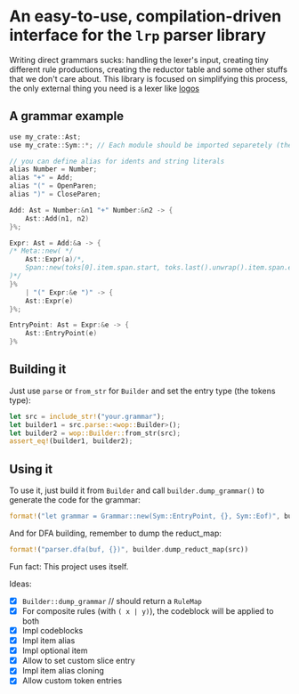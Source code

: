 #  An easy-to-use, compilation-driven interface for the `lrp` parser library
Writing direct grammars sucks: handling the lexer's input, creating tiny different rule productions, creating the reductor table and some other stuffs that we don't care about. This library is focused on simplifying this process, the only external thing you need is a lexer like [logos](https://crates.io/crates/logos)

## A grammar example
```cpp
use my_crate::Ast;
use my_crate::Sym::*; // Each module should be imported separetely (there's no { } support yet)

// you can define alias for idents and string literals
alias Number = Number;
alias "+" = Add;
alias "(" = OpenParen;
alias ")" = CloseParen;

Add: Ast = Number:&n1 "+" Number:&n2 -> {
    Ast::Add(n1, n2)
}%;

Expr: Ast = Add:&a -> {
/* Meta::new( */
    Ast::Expr(a)/*,
    Span::new(toks[0].item.span.start, toks.last().unwrap().item.span.end)
)*/
}%
    | "(" Expr:&e ")" -> {
    Ast::Expr(e)
}%;

EntryPoint: Ast = Expr:&e -> {
    Ast::EntryPoint(e)
}%
```

## Building it
Just use `parse` or `from_str` for `Builder` and set the entry type (the tokens type):
```rs
let src = include_str!("your.grammar");
let builder1 = src.parse::<wop::Builder>();
let builder2 = wop::Builder::from_str(src);
assert_eq!(builder1, builder2);
```

## Using it
To use it, just build it from `Builder` and call `builder.dump_grammar()` to generate the code for the grammar:
```rs
format!("let grammar = Grammar::new(Sym::EntryPoint, {}, Sym::Eof)", builder.dump_grammar(src)) // `src` is the source code for the grammar we used above
```

And for DFA building, remember to dump the reduct_map:
```rs
format!("parser.dfa(buf, {})", builder.dump_reduct_map(src))
```

Fun fact: This project uses itself.

Ideas:
- [x] `Builder::dump_grammar` // should return a `RuleMap`
- [x] For composite rules (with `( x | y)`), the codeblock will be applied to both
- [x] Impl codeblocks
- [x] Impl item alias
- [x] Impl optional item
- [x] Allow to set custom slice entry
- [x] Impl item alias cloning
- [x] Allow custom token entries
